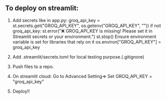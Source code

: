 ## To deploy on streamlit:
1. Add secrets like in app.py:
    groq_api_key = st.secrets.get("GROQ_API_KEY", os.getenv("GROQ_API_KEY", ""))
    if not groq_api_key:
        st.error("❌ GROQ_API_KEY is missing! Please set it in Streamlit secrets or your environment.")
        st.stop()
    Ensure environment variable is set for libraries that rely on it
    os.environ["GROQ_API_KEY"] = groq_api_key

2. Add .streamlit/secrets.toml for local testing purpose.(.gitignore)
3. Push files to a repo.
4. On streamlit cloud: Go to Advanced Setting=> Set GROQ_API_KEY = "groq_api_key"
5. Deploy!!
